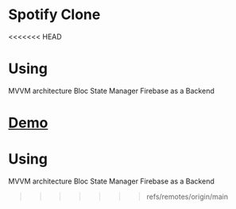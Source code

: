 # Spotify Clone

<<<<<<< HEAD
# Using
MVVM architecture
Bloc State Manager
Firebase as a Backend

[Demo](./demo.mp4)
=======
# Using 
MVVM architecture
Bloc State Manager 
Firebase as a Backend
>>>>>>> refs/remotes/origin/main

